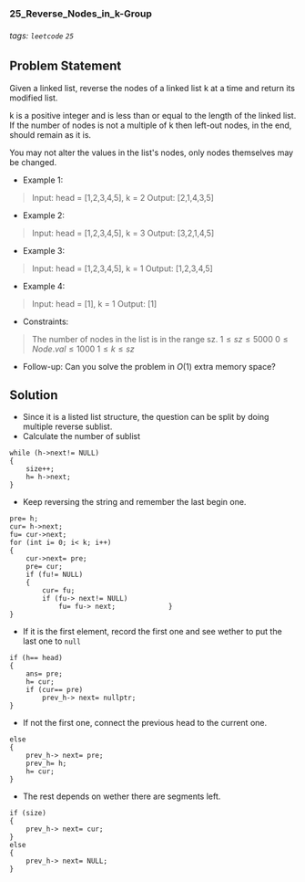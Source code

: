 ### 25_Reverse_Nodes_in_k-Group
###### tags: `leetcode` `25`
## Problem Statement
Given a linked list, reverse the nodes of a linked list k at a time and return its modified list.

k is a positive integer and is less than or equal to the length of the linked list. If the number of nodes is not a multiple of k then left-out nodes, in the end, should remain as it is.

You may not alter the values in the list's nodes, only nodes themselves may be changed.

- Example 1:
> Input: head = [1,2,3,4,5], k = 2
Output: [2,1,4,3,5]
- Example 2:
> Input: head = [1,2,3,4,5], k = 3
Output: [3,2,1,4,5]
- Example 3:
> Input: head = [1,2,3,4,5], k = 1
Output: [1,2,3,4,5]
- Example 4:
> Input: head = [1], k = 1
Output: [1]
 
- Constraints:

> The number of nodes in the list is in the range sz.
$1 \leq sz \leq 5000$
$0 \leq Node.val \leq 1000$
$1 \leq k \leq sz$
 
- Follow-up: Can you solve the problem in $O(1)$ extra memory space?
## Solution
- Since it is a listed list structure, the question can be split by doing multiple reverse sublist.
- Calculate the number of sublist

```cpp=
while (h->next!= NULL)
{
    size++;
    h= h->next;
}
```
- Keep reversing the string and remember the last begin one.

```cpp=
pre= h;
cur= h->next;
fu= cur->next;
for (int i= 0; i< k; i++)
{
    cur->next= pre;
    pre= cur;
    if (fu!= NULL)
    {
        cur= fu;
        if (fu-> next!= NULL)
            fu= fu-> next;             }
}
```
- If it is the first element, record the first one and see wether to put the last one to ```null```

```cpp=
if (h== head)
{
    ans= pre;
    h= cur;            
    if (cur== pre)
        prev_h-> next= nullptr;
}
```
- If not the first one, connect the previous head to the current one.

```cpp=
else
{
    prev_h-> next= pre;
    prev_h= h;
    h= cur;
}
```
- The rest depends on wether there are segments left.

```cpp=
if (size)
{
    prev_h-> next= cur;
}
else
{
    prev_h-> next= NULL;
}
```
